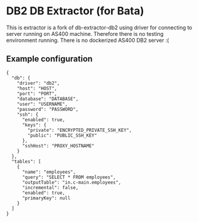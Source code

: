 # DB2 DB Extractor (for Bata)

This is extractor is a fork of db-extractor-db2 using driver for connecting to server running on AS400 machine.
Therefore there is no testing environment running. There is no dockerized AS400 DB2 server :(

## Example configuration


    {
      "db": {
        "driver": "db2",
        "host": "HOST",
        "port": "PORT",
        "database": "DATABASE",
        "user": "USERNAME",
        "password": "PASSWORD",
        "ssh": {
          "enabled": true,
          "keys": {
            "private": "ENCRYPTED_PRIVATE_SSH_KEY",
            "public": "PUBLIC_SSH_KEY"
          },
          "sshHost": "PROXY_HOSTNAME"
        }
      },
      "tables": [
        {
          "name": "employees",
          "query": "SELECT * FROM employees",
          "outputTable": "in.c-main.employees",
          "incremental": false,
          "enabled": true,
          "primaryKey": null
        }
      ]
    }

